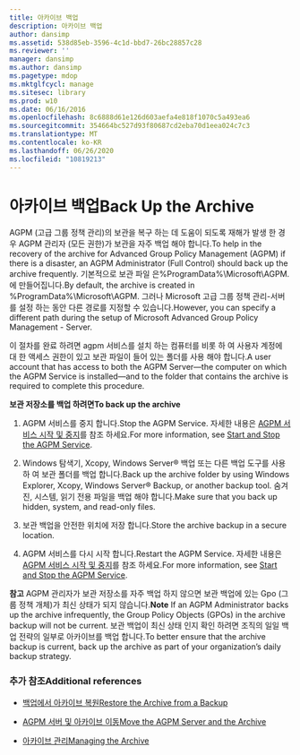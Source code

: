 ```yaml
---
title: 아카이브 백업
description: 아카이브 백업
author: dansimp
ms.assetid: 538d85eb-3596-4c1d-bbd7-26bc28857c28
ms.reviewer: ''
manager: dansimp
ms.author: dansimp
ms.pagetype: mdop
ms.mktglfcycl: manage
ms.sitesec: library
ms.prod: w10
ms.date: 06/16/2016
ms.openlocfilehash: 8c6888d61e126d603aefa4e818f1070c5a493ea6
ms.sourcegitcommit: 354664bc527d93f80687cd2eba70d1eea024c7c3
ms.translationtype: MT
ms.contentlocale: ko-KR
ms.lasthandoff: 06/26/2020
ms.locfileid: "10819213"
---
```

# <span data-ttu-id="1d369-103">아카이브 백업</span><span class="sxs-lookup"><span data-stu-id="1d369-103">Back Up the Archive</span></span>


<span data-ttu-id="1d369-104">AGPM (고급 그룹 정책 관리)의 보관을 복구 하는 데 도움이 되도록 재해가 발생 한 경우 AGPM 관리자 (모든 권한)가 보관을 자주 백업 해야 합니다.</span><span class="sxs-lookup"><span data-stu-id="1d369-104">To help in the recovery of the archive for Advanced Group Policy Management (AGPM) if there is a disaster, an AGPM Administrator (Full Control) should back up the archive frequently.</span></span> <span data-ttu-id="1d369-105">기본적으로 보관 파일 은%ProgramData%\\Microsoft\\AGPM.에 만들어집니다.</span><span class="sxs-lookup"><span data-stu-id="1d369-105">By default, the archive is created in %ProgramData%\\Microsoft\\AGPM.</span></span> <span data-ttu-id="1d369-106">그러나 Microsoft 고급 그룹 정책 관리-서버를 설정 하는 동안 다른 경로를 지정할 수 있습니다.</span><span class="sxs-lookup"><span data-stu-id="1d369-106">However, you can specify a different path during the setup of Microsoft Advanced Group Policy Management - Server.</span></span>

<span data-ttu-id="1d369-107">이 절차를 완료 하려면 agpm 서비스를 설치 하는 컴퓨터를 비롯 하 여 사용자 계정에 대 한 액세스 권한이 있고 보관 파일이 들어 있는 폴더를 사용 해야 합니다.</span><span class="sxs-lookup"><span data-stu-id="1d369-107">A user account that has access to both the AGPM Server—the computer on which the AGPM Service is installed—and to the folder that contains the archive is required to complete this procedure.</span></span>

**<span data-ttu-id="1d369-108">보관 저장소를 백업 하려면</span><span class="sxs-lookup"><span data-stu-id="1d369-108">To back up the archive</span></span>**

1.  <span data-ttu-id="1d369-109">AGPM 서비스를 중지 합니다.</span><span class="sxs-lookup"><span data-stu-id="1d369-109">Stop the AGPM Service.</span></span> <span data-ttu-id="1d369-110">자세한 내용은 [AGPM 서비스 시작 및 중지](start-and-stop-the-agpm-service-agpm40.md)를 참조 하세요.</span><span class="sxs-lookup"><span data-stu-id="1d369-110">For more information, see [Start and Stop the AGPM Service](start-and-stop-the-agpm-service-agpm40.md).</span></span>

2.  <span data-ttu-id="1d369-111">Windows 탐색기, Xcopy, Windows Server® 백업 또는 다른 백업 도구를 사용 하 여 보관 폴더를 백업 합니다.</span><span class="sxs-lookup"><span data-stu-id="1d369-111">Back up the archive folder by using Windows Explorer, Xcopy, Windows Server® Backup, or another backup tool.</span></span> <span data-ttu-id="1d369-112">숨겨진, 시스템, 읽기 전용 파일을 백업 해야 합니다.</span><span class="sxs-lookup"><span data-stu-id="1d369-112">Make sure that you back up hidden, system, and read-only files.</span></span>

3.  <span data-ttu-id="1d369-113">보관 백업을 안전한 위치에 저장 합니다.</span><span class="sxs-lookup"><span data-stu-id="1d369-113">Store the archive backup in a secure location.</span></span>

4.  <span data-ttu-id="1d369-114">AGPM 서비스를 다시 시작 합니다.</span><span class="sxs-lookup"><span data-stu-id="1d369-114">Restart the AGPM Service.</span></span> <span data-ttu-id="1d369-115">자세한 내용은 [AGPM 서비스 시작 및 중지](start-and-stop-the-agpm-service-agpm40.md)를 참조 하세요.</span><span class="sxs-lookup"><span data-stu-id="1d369-115">For more information, see [Start and Stop the AGPM Service](start-and-stop-the-agpm-service-agpm40.md).</span></span>

<span data-ttu-id="1d369-116">**참고**  AGPM 관리자가 보관 저장소를 자주 백업 하지 않으면 보관 백업에 있는 Gpo (그룹 정책 개체)가 최신 상태가 되지 않습니다.</span><span class="sxs-lookup"><span data-stu-id="1d369-116">**Note** If an AGPM Administrator backs up the archive infrequently, the Group Policy Objects (GPOs) in the archive backup will not be current.</span></span> <span data-ttu-id="1d369-117">보관 백업이 최신 상태 인지 확인 하려면 조직의 일일 백업 전략의 일부로 아카이브를 백업 합니다.</span><span class="sxs-lookup"><span data-stu-id="1d369-117">To better ensure that the archive backup is current, back up the archive as part of your organization’s daily backup strategy.</span></span>

 

### <span data-ttu-id="1d369-118">추가 참조</span><span class="sxs-lookup"><span data-stu-id="1d369-118">Additional references</span></span>

-   [<span data-ttu-id="1d369-119">백업에서 아카이브 복원</span><span class="sxs-lookup"><span data-stu-id="1d369-119">Restore the Archive from a Backup</span></span>](restore-the-archive-from-a-backup-agpm40.md)

-   [<span data-ttu-id="1d369-120">AGPM 서버 및 아카이브 이동</span><span class="sxs-lookup"><span data-stu-id="1d369-120">Move the AGPM Server and the Archive</span></span>](move-the-agpm-server-and-the-archive-agpm40.md)

-   [<span data-ttu-id="1d369-121">아카이브 관리</span><span class="sxs-lookup"><span data-stu-id="1d369-121">Managing the Archive</span></span>](managing-the-archive-agpm40.md)

 

 





